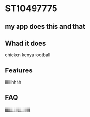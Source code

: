 
# ST10497775
## my app does this and that 
### 


## Whad it does
chicken kenya football
## Features
iiiiiihhhh
## FAQ
jjjjjjjjjjjjjjjjjjjjjjjj